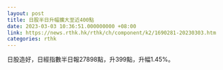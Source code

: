 ```yaml
---
layout: post
title: 日股半日升幅擴大至近400點
date: 2023-03-03 10:36:51.000000000 +08:00
link: https://news.rthk.hk/rthk/ch/component/k2/1690281-20230303.htm
categories: rthk
---
```


日股造好，日經指數半日報27898點，升399點，升幅1.45%。
